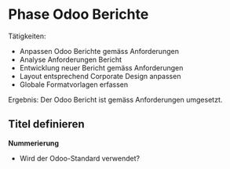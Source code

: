 # Phase Odoo Berichte

Tätigkeiten:

* Anpassen Odoo Berichte gemäss Anforderungen
* Analyse Anforderungen Bericht
* Entwicklung neuer Bericht gemäss Anforderungen
* Layout entsprechend Corporate Design anpassen
* Globale Formatvorlagen erfassen

Ergebnis: Der Odoo Bericht ist gemäss Anforderungen umgesetzt.

## Titel definieren
**Nummerierung**
- Wird der Odoo-Standard verwendet?
